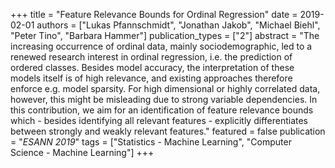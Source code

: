 +++
title = "Feature Relevance Bounds for Ordinal Regression"
date = 2019-02-01
authors = ["Lukas Pfannschmidt", "Jonathan Jakob", "Michael Biehl", "Peter Tino", "Barbara Hammer"]
publication_types = ["2"]
abstract = "The increasing occurrence of ordinal data, mainly sociodemographic, led to a renewed research interest in ordinal regression, i.e. the prediction of ordered classes. Besides model accuracy, the interpretation of these models itself is of high relevance, and existing approaches therefore enforce e.g. model sparsity. For high dimensional or highly correlated data, however, this might be misleading due to strong variable dependencies. In this contribution, we aim for an identification of feature relevance bounds which - besides identifying all relevant features - explicitly differentiates between strongly and weakly relevant features."
featured = false
publication = "*ESANN 2019*"
tags = ["Statistics - Machine Learning", "Computer Science - Machine Learning"]
+++

